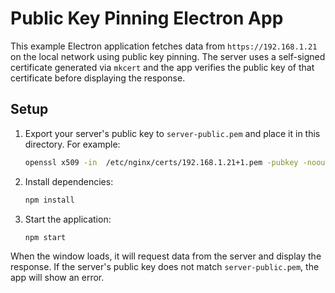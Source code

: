 # Public Key Pinning Electron App

This example Electron application fetches data from `https://192.168.1.21` on the
local network using public key pinning. The server uses a self-signed
certificate generated via `mkcert` and the app verifies the public key of that
certificate before displaying the response.

## Setup

1. Export your server's public key to `server-public.pem` and place it in this
   directory. For example:

   ```bash
   openssl x509 -in  /etc/nginx/certs/192.168.1.21+1.pem -pubkey -noout
   ```
2. Install dependencies:

   ```bash
   npm install
   ```

3. Start the application:

   ```bash
   npm start
   ```

When the window loads, it will request data from the server and display the
response. If the server's public key does not match `server-public.pem`, the app
will show an error.

